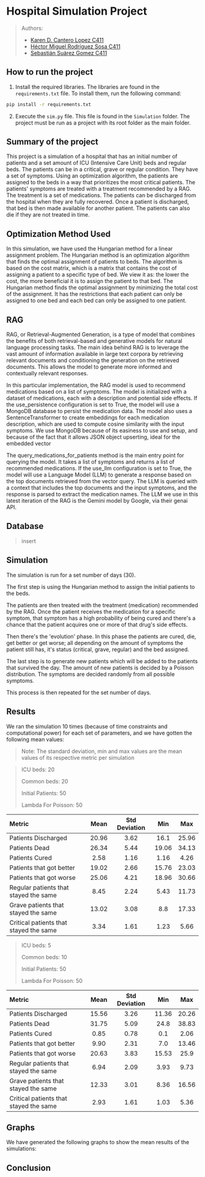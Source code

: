 # Hospital Simulation Project

>Authors:
> - [Karen D. Cantero Lopez C411]()
> - [Héctor Miguel Rodríguez Sosa C411]()
> - [Sebastián Suárez Gomez C411]()

## How to run the project
1. Install the required libraries. The libraries are found in the `requirements.txt` file. To install them, run the following command:
```bash
pip install -r requirements.txt
```
2. Execute the `sim.py` file. This file is found in the `Simulation` folder. The project must be run as a project with its root folder as the main folder.

## Summary of the project
This project is a simulation of a hospital that has an initial number of patients and a set amount of ICU (Intensive Care Unit) beds and regular beds. The patients can be in a critical, grave or regular condition. They have a set of symptoms. Using an optimization algorithm, the patients are assigned to the beds in a way that prioritizes the most critical patients. The patients' symptoms are treated with a treatment recommended by a RAG. The treatment is a set of medications. The patients can be discharged from the hospital when they are fully recovered. Once a patient is discharged, that bed is then made available for another patient. The patients can also die if they are not treated in time.

## Optimization Method Used
In this simulation, we have used the Hungarian method for a linear assignment problem. The Hungarian method is an optimization algorithm that finds the optimal assignment of patients to beds. 
The algorithm is based on the cost matrix, which is a matrix that contains the cost of assigning a patient to a specific type of bed. We view it as: the lower the cost, the more beneficial it is to assign the patient to that bed.
The Hungarian method finds the optimal assignment by minimizing the total cost of the assignment. It has the restrictions that each patient can only be assigned to one bed and each bed can only be assigned to one patient.

## RAG

RAG, or Retrieval-Augmented Generation, is a type of model that combines the benefits of both retrieval-based and generative models for natural language processing tasks. The main idea behind RAG is to leverage the vast amount of information available in large text corpora by retrieving relevant documents and conditioning the generation on the retrieved documents. This allows the model to generate more informed and contextually relevant responses.  

In this particular implementation, the RAG model is used to recommend medications based on a list of symptoms. The model is initialized with a dataset of medications, each with a description and potential side effects. If the use_persistence configuration is set to True, the model will use a MongoDB database to persist the medication data. The model also uses a SentenceTransformer to create embeddings for each medication description, which are used to compute cosine similarity with the input symptoms. We use MongoDB because of its easiness to use and setup, and because of the fact that it allows JSON object upserting, ideal for the embedded vector

The query_medications_for_patients method is the main entry point for querying the model. It takes a list of symptoms and returns a list of recommended medications. If the use_llm configuration is set to True, the model will use a Language Model (LLM) to generate a response based on the top documents retrieved from the vector query. The LLM is queried with a context that includes the top documents and the input symptoms, and the response is parsed to extract the medication names. The LLM we use in this latest iteration of the RAG is the Gemini model by Google, via their genai API.

## Database
> insert

## Simulation
The simulation is run for a set number of days (30).

The first step is using the Hungarian method to assign the initial patients to the beds.

The patients are then treated with the treatment (medication) recommended by the RAG. Once the patient receives the medication 
for a specific symptom, that symptom has a high probability of being cured and there's a chance that the patient acquires one
or more of that drug's side effects.

Then there's the 'evolution' phase. In this phase the patients are cured, die, get better or get worse; all depending on the
amount of symptoms the patient still has, it's status (critical, grave, regular) and the bed assigned. 

The last step is to generate new patients which will be added to the patients that survived the day. The amount of new patients is decided by a Poisson distribution.
The symptoms are decided randomly from all possible symptoms.

This process is then repeated for the set number of days.

## Results
We ran the simulation 10 times (because of time constraints and computational power) for each set of parameters, and we have gotten the following mean values:
> Note: The standard deviation, min and max values are the mean values of its respective metric per simulation

> ICU beds: 20
> 
> Common beds: 20
> 
> Initial Patients: 50
> 
> Lambda For Poisson: 50

[//]: # (title for table)



| Metric                                  |  Mean   |  Std Deviation  |   Min   |   Max   |
|:----------------------------------------|:-------:|:---------------:|:-------:|:-------:|
| Patients Discharged                     |  20.96  |      3.62       |  16.1   |  25.96  |
| Patients Dead                           |  26.34  |      5.44       |  19.06  |  34.13  |
| Patients Cured                          |  2.58   |      1.16       |  1.16   |  4.26   |
| Patients that got better                |  19.02  |      2.66       |  15.76  |  23.03  |
| Patients that got worse                 |  25.06  |      4.21       |  18.96  |  30.66  |
| Regular patients that stayed the same   |  8.45   |      2.24       |  5.43   |  11.73  |
| Grave patients that stayed the same     |  13.02  |      3.08       |   8.8   |  17.33  |
| Critical patients that stayed the same  |  3.34   |      1.61       |  1.23   |  5.66   |

> ICU beds: 5
> 
> Common beds: 10
> 
> Initial Patients: 50
> 
> Lambda For Poisson: 50

| Metric                                  |  Mean   |  Std Deviation  |   Min   |   Max   |
|:----------------------------------------|:-------:|:---------------:|:-------:|:-------:|
| Patients Discharged                     |  15.56  |      3.26       |  11.36  |  20.26  |
| Patients Dead                           |  31.75  |      5.09       |  24.8   |  38.83  |
| Patients Cured                          |  0.85   |      0.78       |   0.1   |  2.06   |
| Patients that got better                |  9.90   |      2.31       |   7.0   |  13.46  |
| Patients that got worse                 |  20.63  |      3.83       |  15.53  |  25.9   |
| Regular patients that stayed the same   |  6.94   |      2.09       |  3.93   |  9.73   |
| Grave patients that stayed the same     |  12.33  |      3.01       |  8.36   |  16.56  |
| Critical patients that stayed the same  |  2.93   |      1.61       |  1.03   |  5.36   |



## Graphs
We have generated the following graphs to show the mean results of the simulations:

[//]: # (graphs)

## Conclusion








